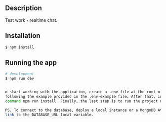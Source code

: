 ## Description

Test work - realtime chat.

## Installation

```bash
$ npm install
```

## Running the app

```bash
# development
$ npm run dev


o start working with the application, create a .env file at the root of the project, then add local variables 
following the example provided in the .env-example file. After that, install dependencies by running the 
command npm run install. Finally, the last step is to run the project using the command npm run dev.

PS. To connect to the database, deploy a local instance or a MongoDB Atlas database, and add the connection 
link to the DATABASE_URL local variable.

```


